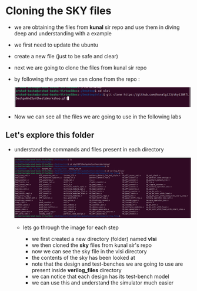 # Cloning the SKY files

- we are obtaining the files from **kunal** sir repo and use them in diving deep and understanding with a example
- we first need to update the ubuntu
- create a new file (just to be safe and clear)
- next we are going to clone the files from kunal sir repo
- by following the promt we can clone from the repo :

  ![Image Alt](https://github.com/AS-Arshad/Repo1/blob/962cf908e02ea0c9fad59d01a4dc9fe8bc34bff8/RISC-V%20VSD/week-1/Day-1/sky%20link%20from%20git.png)

- Now we can see all the files we are going to use in the following labs
## Let's explore this folder
- understand the commands and files present in each directory

  ![Image Alt](https://github.com/AS-Arshad/Repo1/blob/10e137d4319a3340d25643b0f6209e8fcec82bbe/RISC-V%20VSD/week-1/Day-1/exploring%20sky%20files.png)

  - lets go through the image for each step
 
    - we first created a new directory (folder) named **vlsi**
    - we then cloned the **sky** files from kunal sir's repo
    - now we can see the sky file in the vlsi directory
    - the contents of the sky has been looked at
    - note that the design and test-benches we are going to use are present inside **verilog_files** directory
    - we can notice that each design has its test-bench model
    - we can use this and understand the simulator much easier
